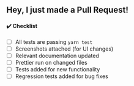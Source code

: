 ## Hey, I just made a Pull Request!

<!-- Please describe what you added, and add a screenshot if possible.
     That makes it easier to understand the change so we can :shipit: faster. -->

#### :heavy_check_mark: Checklist
<!--- Put an `x` in all the boxes that apply: -->
- [ ] All tests are passing `yarn test`
- [ ] Screenshots attached (for UI changes)
- [ ] Relevant documentation updated
- [ ] Prettier run on changed files
- [ ] Tests added for new functionality
- [ ] Regression tests added for bug fixes

